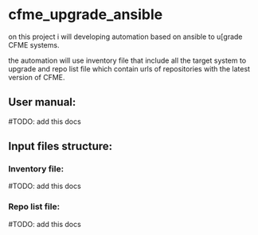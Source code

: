 # cfme_upgrade_ansible

on this project i will developing automation based on ansible to u[grade CFME systems.

the automation will use inventory file that include all the target system to upgrade and
repo list file which contain urls of repositories with the latest version of CFME.

## User manual:
#TODO: add this docs

## Input files structure:
### Inventory file:
#TODO: add this docs

### Repo list file:
#TODO: add this docs

